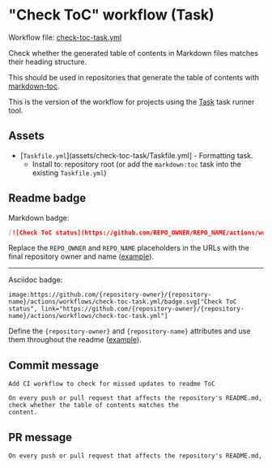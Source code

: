 # "Check ToC" workflow (Task)

Workflow file: [check-toc-task.yml](check-toc-task.yml)

Check whether the generated table of contents in Markdown files matches their heading structure.

This should be used in repositories that generate the table of contents with [markdown-toc](https://github.com/jonschlinkert/markdown-toc).

This is the version of the workflow for projects using the [Task](https://taskfile.dev/#/) task runner tool.

## Assets

- [`Taskfile.yml`](assets/check-toc-task/Taskfile.yml] - Formatting task.
  - Install to: repository root (or add the `markdown:toc` task into the existing `Taskfile.yml`)

## Readme badge

Markdown badge:

```markdown
[![Check ToC status](https://github.com/REPO_OWNER/REPO_NAME/actions/workflows/check-toc-task.yml/badge.svg)](https://github.com/REPO_OWNER/REPO_NAME/actions/workflows/check-toc-task.yml)
```

Replace the `REPO_OWNER` and `REPO_NAME` placeholders in the URLs with the final repository owner and name ([example](https://raw.githubusercontent.com/arduino-libraries/ArduinoIoTCloud/master/README.md)).

---

Asciidoc badge:

```adoc
image:https://github.com/{repository-owner}/{repository-name}/actions/workflows/check-toc-task.yml/badge.svg["Check ToC status", link="https://github.com/{repository-owner}/{repository-name}/actions/workflows/check-toc-task.yml"]
```

Define the `{repository-owner}` and `{repository-name}` attributes and use them throughout the readme ([example](https://raw.githubusercontent.com/arduino-libraries/WiFiNINA/master/README.adoc)).

## Commit message

```
Add CI workflow to check for missed updates to readme ToC

On every push or pull request that affects the repository's README.md, check whether the table of contents matches the
content.
```

## PR message

```markdown
On every push or pull request that affects the repository's README.md, use [markdown-toc](https://github.com/jonschlinkert/markdown-toc) to check whether the table of contents matches the content.
```

